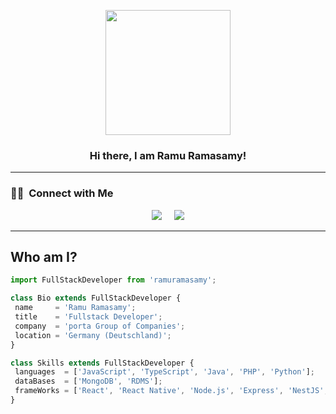 <p align="center">
  <img src="https://github.com/thompsonemerson/thompsonemerson/raw/master/cover-thompson.png" height="200"/>
</p>

<h3 align="center">Hi there, I am Ramu Ramasamy!
</h3>

---

### 🤝🏻 &nbsp;Connect with Me

<p align="center">
<a href="https://www.linkedin.com/in/rram-ramasamy/"><img src="https://img.shields.io/badge/-Ramu%20Ramasamy-blue?style=flat&logo=Linkedin&logoColor=white"/></a>&nbsp;&nbsp;&nbsp;&nbsp;
<a href="mailto:rram.ramasamy@gmail.com"><img src="https://img.shields.io/badge/-rram.ramasamy%40gmail.com-D14836?style=flat&logo=Gmail&logoColor=white"/></a>
</p>

---


 ## Who am I?
 ```js
import FullStackDeveloper from 'ramuramasamy';

class Bio extends FullStackDeveloper {
  name     = 'Ramu Ramasamy';
  title    = 'Fullstack Developer';
  company  = 'porta Group of Companies';
  location = 'Germany (Deutschland)';
}

class Skills extends FullStackDeveloper {
  languages  = ['JavaScript', 'TypeScript', 'Java', 'PHP', 'Python'];
  dataBases  = ['MongoDB', 'RDMS'];
  frameWorks = ['React', 'React Native', 'Node.js', 'Express', 'NestJS', 'NextJS', 'Fastify'];
}
```
